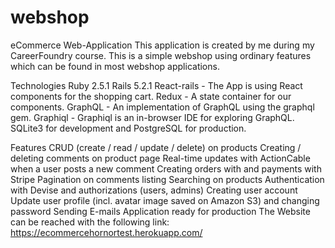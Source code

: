 # webshop

eCommerce Web-Application
This application is created by me during my CareerFoundry course. This is a simple webshop using ordinary features which can be found in most webshop applications.

Technologies
Ruby 2.5.1
Rails 5.2.1
React-rails - The App is using React components for the shopping cart.
Redux - A state container for our components.
GraphQL - An implementation of GraphQL using the graphql gem.
Graphiql - Graphiql is an in-browser IDE for exploring GraphQL.
SQLite3 for development and PostgreSQL for production.

Features
CRUD (create / read / update / delete) on products
Creating / deleting comments on product page
Real-time updates with ActionCable when a user posts a new comment
Creating orders with and payments with Stripe
Pagination on comments listing
Searching on products
Authentication with Devise and authorizations (users, admins)
Creating user account
Update user profile (incl. avatar image saved on Amazon S3) and changing password
Sending E-mails
Application ready for production
The Website can be reached with the following link: https://ecommercehornortest.herokuapp.com/
